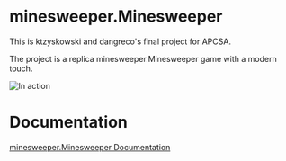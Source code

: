 # minesweeper.Minesweeper
This is ktzyskowski and dangreco's final project for APCSA.

The project is a replica minesweeper.Minesweeper game with a modern touch.

![In action](https://raw.githubusercontent.com/ktzyskowski/minesweeper/master/info/screencap.gif)


# Documentation

[minesweeper.Minesweeper Documentation](https://github.com/ktzyskowski/minesweeper/master/info/jdoc/index.html)
